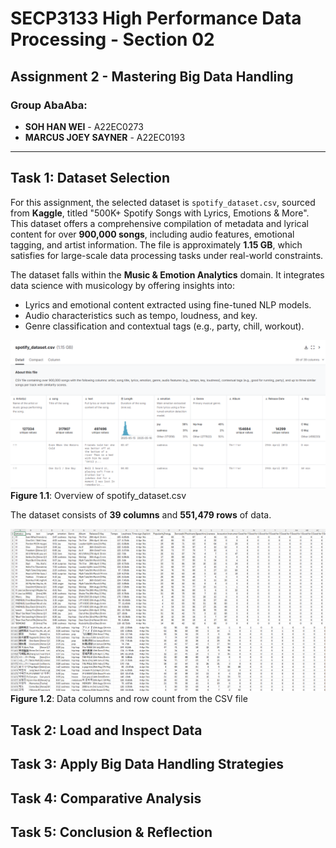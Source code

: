 # SECP3133 High Performance Data Processing - Section 02

## Assignment 2 - Mastering Big Data Handling

### Group AbaAba:
- **SOH HAN WEI** - A22EC0273  
- **MARCUS JOEY SAYNER** - A22EC0193

---

## Task 1: Dataset Selection

For this assignment, the selected dataset is `spotify_dataset.csv`, sourced from **Kaggle**, titled "500K+ Spotify Songs with Lyrics, Emotions & More". This dataset offers a comprehensive compilation of metadata and lyrical 
content for over **900,000 songs**, including audio features, emotional tagging, and artist information. The file is approximately **1.15 GB**, which satisfies for large-scale data processing tasks under real-world constraints.

The dataset falls within the **Music & Emotion Analytics** domain. It integrates data science with musicology by offering insights into:
- Lyrics and emotional content extracted using fine-tuned NLP models.
- Audio characteristics such as tempo, loudness, and key.
- Genre classification and contextual tags (e.g., party, chill, workout).


![Overview of dataset](figures/Overview.png)  
**Figure 1.1**: Overview of spotify_dataset.csv

The dataset consists of **39 columns** and **551,479 rows** of data.

![Raw Dataset Head](figures/raw_data_head.png)  
![Raw Dataset Tail](figures/raw_data_tail.png)  
**Figure 1.2**: Data columns and row count from the CSV file

## Task 2: Load and Inspect Data

## Task 3: Apply Big Data Handling Strategies

## Task 4: Comparative Analysis

## Task 5: Conclusion & Reflection
